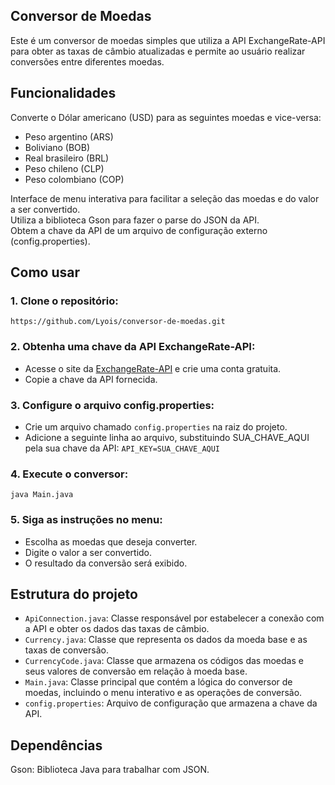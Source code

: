 ## Conversor de Moedas
Este é um conversor de moedas simples que utiliza a API ExchangeRate-API para obter as taxas de câmbio atualizadas e permite ao usuário realizar conversões entre diferentes moedas.

## Funcionalidades
Converte o Dólar americano (USD) para as seguintes moedas e vice-versa:
* Peso argentino (ARS)
* Boliviano (BOB)
* Real brasileiro (BRL)
* Peso chileno (CLP)
* Peso colombiano (COP)

Interface de menu interativa para facilitar a seleção das moedas e do valor a ser convertido.  
Utiliza a biblioteca Gson para fazer o parse do JSON da API.  
Obtem a chave da API de um arquivo de configuração externo (config.properties).  

## Como usar

### 1. Clone o repositório:
`https://github.com/Lyois/conversor-de-moedas.git`

### 2. Obtenha uma chave da API ExchangeRate-API:

* Acesse o site da [ExchangeRate-API](https://www.exchangerate-api.com/) e crie uma conta gratuita.
* Copie a chave da API fornecida.

### 3. Configure o arquivo config.properties:
* Crie um arquivo chamado `config.properties` na raiz do projeto.  
* Adicione a seguinte linha ao arquivo, substituindo SUA_CHAVE_AQUI pela sua chave da API:
`API_KEY=SUA_CHAVE_AQUI`
### 4. Execute o conversor:
`java Main.java`

### 5. Siga as instruções no menu:

* Escolha as moedas que deseja converter.
* Digite o valor a ser convertido.
* O resultado da conversão será exibido.

## Estrutura do projeto
* `ApiConnection.java`: Classe responsável por estabelecer a conexão com a API e obter os dados das taxas de câmbio.
* `Currency.java`: Classe que representa os dados da moeda base e as taxas de conversão.
* `CurrencyCode.java`: Classe que armazena os códigos das moedas e seus valores de conversão em relação à moeda base.
* `Main.java`: Classe principal que contém a lógica do conversor de moedas, incluindo o menu interativo e as operações de conversão.
* `config.properties`: Arquivo de configuração que armazena a chave da API.

## Dependências
Gson: Biblioteca Java para trabalhar com JSON.
